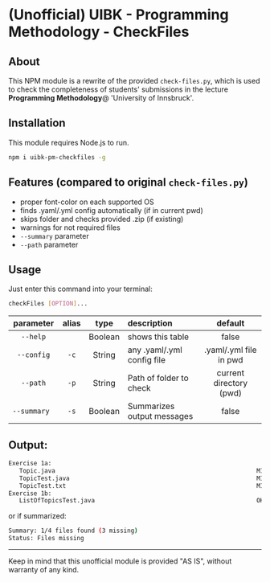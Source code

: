 # (Unofficial) UIBK - Programming Methodology - CheckFiles

## About
This NPM module is a rewrite of the provided `check-files.py`, which is used to check the completeness of students' submissions in the lecture __Programming Methodology__@ 'University of Innsbruck'.

## Installation
This module requires Node.js to run.

```bash
npm i uibk-pm-checkfiles -g
```

## Features (compared to original `check-files.py`)
* proper font-color on each supported OS
* finds .yaml/.yml config automatically (if in current pwd)
* skips folder and checks provided .zip (if existing)
* warnings for not required files
* `--summary` parameter
* `--path` parameter


## Usage

Just enter this command into your terminal:
```bash
checkFiles [OPTION]...
```


|   parameter     |      alias     |  type     |             description    |      default               |
|:---------------:|:--------------:|:---------:|:---------------------------|:--------------------------:|
|  `--help`       |                |  Boolean  | shows this table           | false                      |
|  `--config`     |    `-c`        |  String   | any .yaml/.yml config file | .yaml/.yml file in pwd     |
|  `--path`       |    `-p`        |  String   |   Path of folder to check  | current directory (pwd)    |
|  `--summary  `  |    `-s`        |  Boolean  | Summarizes output messages  | false                     |

## Output:

```bash
Exercise 1a:
   Topic.java                                                        MISSING
   TopicTest.java                                                    MISSING
   TopicTest.txt                                                     MISSING
Exercise 1b:
   ListOfTopicsTest.java                                             OK
```

or if summarized:

```bash
Summary: 1/4 files found (3 missing)
Status: Files missing
```
---
Keep in mind that this unofficial module is provided "AS IS", without warranty of any kind.
